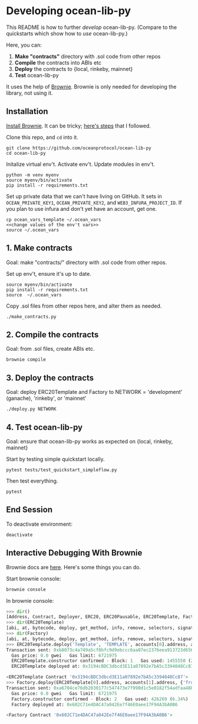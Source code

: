 # Developing ocean-lib-py

This README is how to further *develop* ocean-lib-py. (Compare to the quickstarts which show how to *use* ocean-lib-py.)

Here, you can:
1. **Make "contracts"** directory with .sol code from other repos
1. **Compile** the contracts into ABIs etc
1. **Deploy** the contracts to {local, rinkeby, mainnet}
1. **Test** ocean-lib-py

It uses the help of [Brownie](https://eth-brownie.readthedocs.io). Brownie is only needed for developing the library, not using it.

## Installation 

[Install Brownie](https://medium.com/@iamdefinitelyahuman/getting-started-with-brownie-part-1-9b2181f4cb99). It can be tricky; [here's steps](https://github.com/trentmc/brownie-instrs/blob/master/README_install.md) that I followed.

Clone this repo, and `cd` into it.
```console
git clone https://github.com/oceanprotocol/ocean-lib-py
cd ocean-lib-py
```

Initalize virtual env't. Activate env't. Update modules in env't.
```console
python -m venv myenv
source myenv/bin/activate 
pip install -r requirements.txt 
```

Set up private data that we can't have living on GitHub. It sets in `OCEAN_PRIVATE_KEY1`, `OCEAN_PRIVATE_KEY2`, and `WEB3_INFURA_PROJECT_ID`. If you plan to use infura and don't yet have an account, get one. 
```console
cp ocean_vars_template ~/.ocean_vars
<<change values of the env't vars>>
source ~/.ocean_vars
```

## 1. Make contracts
Goal: make "contracts/" directory with .sol code from other repos.

Set up env't, ensure it's up to date.
```console
source myenv/bin/activate
pip install -r requirements.txt 
source  ~/.ocean_vars
```

Copy .sol files from other repos here, and alter them as needed.
```console
./make_contracts.py
```

## 2. Compile the contracts 
Goal: from .sol files, create ABIs etc.

```console
brownie compile
```

## 3. Deploy the contracts
Goal: deploy ERC20Template and Factory to NETWORK = 'development' (ganache), 'rinkeby', or 'mainnet'

```console
./deploy.py NETWORK
```

## 4. Test ocean-lib-py
Goal: ensure that ocean-lib-py works as expected on {local, rinkeby, mainnet}

Start by testing simple quickstart locally.
```console
pytest tests/test_quickstart_simpleflow.py
```

Then test everything.
```console
pytest
```

## End Session
To deactivate environment:
```console
deactivate
```

## Interactive Debugging With Brownie

Brownie docs are [here](https://eth-brownie.readthedocs.io). Here's some things you can do.

Start brownie console:
```bash
brownie console
```

In brownie console:
```python
>>> dir()                                                                                                                                                                                                        
[Address, Contract, Deployer, ERC20, ERC20Pausable, ERC20Template, Factory, FeeCalculator, FeeCollector, FeeManager, Fixed, Migrations, Registry, SafeMath, Wei, a, accounts, alert, compile_source, config, dir, exit, history, interface, network, project, quit, rpc, run, web3]
>>> dir(ERC20Template)                                                                                                                                                                                           
[abi, at, bytecode, deploy, get_method, info, remove, selectors, signatures, topics, tx]
>>> dir(Factory)                                                                                                                                                                                                 
[abi, at, bytecode, deploy, get_method, info, remove, selectors, signatures, topics, tx]
>>> ERC20Template.deploy('Template', 'TEMPLATE', accounts[0].address, accounts[1].address, {'from': accounts[0]})                                                                                                
Transaction sent: 0xb8073c4a749a5cf8bfc9d9ebccc6aa07ec2376eea913723d656766ed0122451e
  Gas price: 0.0 gwei   Gas limit: 6721975
  ERC20Template.constructor confirmed - Block: 1   Gas used: 1455550 (21.65%)
  ERC20Template deployed at: 0x3194cBDC3dbcd3E11a07892e7bA5c3394048Cc87

<ERC20Template Contract '0x3194cBDC3dbcd3E11a07892e7bA5c3394048Cc87'>
>>> Factory.deploy(ERC20Template[0].address, accounts[1].address, {'from': accounts[0]})                                                                                                                         
Transaction sent: 0xa6704ce76db2030177c547473e7f990d1c5e0182f54adfaa488db6db28cb23a5
  Gas price: 0.0 gwei   Gas limit: 6721975
  Factory.constructor confirmed - Block: 2   Gas used: 426269 (6.34%)
  Factory deployed at: 0x602C71e4DAC47a042Ee7f46E0aee17F94A3bA0B6

<Factory Contract '0x602C71e4DAC47a042Ee7f46E0aee17F94A3bA0B6'>
```



